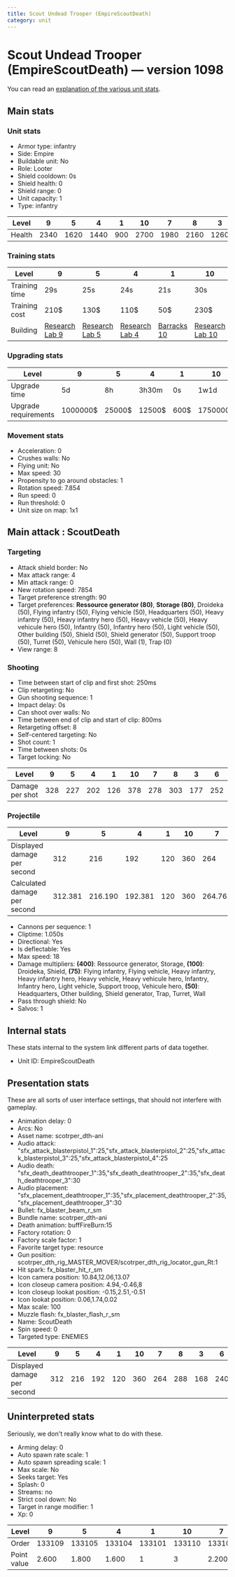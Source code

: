```yaml
---
title: Scout Undead Trooper (EmpireScoutDeath)
category: unit
---
```


# Scout Undead Trooper (EmpireScoutDeath) — version 1098

You can read an [explanation  of the various unit stats](unitexplained.md).

## Main stats

### Unit stats

  * Armor type: infantry
  * Side: Empire
  * Buildable unit: No
  * Role: Looter
  * Shield cooldown: 0s
  * Shield health: 0
  * Shield range: 0
  * Unit capacity: 1
  * Type: infantry

|Level |9   |5   |4   |1  |10  |7   |8   |3   |6   |2   |
|------|----|----|----|---|----|----|----|----|----|----|
|Health|2340|1620|1440|900|2700|1980|2160|1260|1800|1080|


### Training stats

|Level        |9                                      |5                                      |4                                      |1                                 |10                                      |7                                      |8                                      |3                                      |6                                      |2                                      |
|-------------|---------------------------------------|---------------------------------------|---------------------------------------|----------------------------------|----------------------------------------|---------------------------------------|---------------------------------------|---------------------------------------|---------------------------------------|---------------------------------------|
|Training time|29s                                    |25s                                    |24s                                    |21s                               |30s                                     |27s                                    |28s                                    |23s                                    |26s                                    |22s                                    |
|Training cost|210$                                   |130$                                   |110$                                   |50$                               |230$                                    |170$                                   |190$                                   |90$                                    |150$                                   |70$                                    |
|Building     |[Research Lab 9](empireOffenseLab.html)|[Research Lab 5](empireOffenseLab.html)|[Research Lab 4](empireOffenseLab.html)|[Barracks 10](empireBarracks.html)|[Research Lab 10](empireOffenseLab.html)|[Research Lab 7](empireOffenseLab.html)|[Research Lab 8](empireOffenseLab.html)|[Research Lab 3](empireOffenseLab.html)|[Research Lab 6](empireOffenseLab.html)|[Research Lab 2](empireOffenseLab.html)|


### Upgrading stats

|Level               |9       |5     |4     |1   |10      |7      |8      |3    |6      |2    |
|--------------------|--------|------|------|----|--------|-------|-------|-----|-------|-----|
|Upgrade time        |5d      |8h    |3h30m |0s  |1w1d    |2d     |3d12h  |1h   |1d     |15m  |
|Upgrade requirements|1000000$|25000$|12500$|600$|1750000$|160000$|320000$|4000$|100000$|1500$|


### Movement stats

  * Acceleration: 0
  * Crushes walls: No
  * Flying unit: No
  * Max speed: 30
  * Propensity to go around obstacles: 1
  * Rotation speed: 7.854
  * Run speed: 0
  * Run threshold: 0
  * Unit size on map: 1x1

## Main attack : ScoutDeath

### Targeting

  * Attack shield border: No
  * Max attack range: 4
  * Min attack range: 0
  * New rotation speed: 7854
  * Target preference strength: 90
  * Target preferences: **Ressource generator (80)**, **Storage (80)**, Droideka (50), Flying infantry (50), Flying vehicle (50), Headquarters (50), Heavy infantry (50), Heavy infantry hero (50), Heavy vehicle (50), Heavy vehicule hero (50), Infantry (50), Infantry hero (50), Light vehicle (50), Other building (50), Shield (50), Shield generator (50), Support troop (50), Turret (50), Vehicule hero (50), Wall (1), Trap (0)
  * View range: 8

### Shooting

  * Time between start of clip and first shot: 250ms
  * Clip retargeting: No
  * Gun shooting sequence: 1
  * Impact delay: 0s
  * Can shoot over walls: No
  * Time between end of clip and start of clip: 800ms
  * Retargeting offset: 8
  * Self-centered targeting: No
  * Shot count: 1
  * Time between shots: 0s
  * Target locking: No

|Level          |9  |5  |4  |1  |10 |7  |8  |3  |6  |2  |
|---------------|---|---|---|---|---|---|---|---|---|---|
|Damage per shot|328|227|202|126|378|278|303|177|252|152|


### Projectile

|Level                       |9      |5      |4      |1  |10 |7      |8      |3      |6  |2      |
|----------------------------|-------|-------|-------|---|---|-------|-------|-------|---|-------|
|Displayed damage per second |312    |216    |192    |120|360|264    |288    |168    |240|144    |
|Calculated damage per second|312.381|216.190|192.381|120|360|264.762|288.571|168.571|240|144.762|


  * Cannons per sequence: 1
  * Cliptime: 1.050s
  * Directional: Yes
  * Is deflectable: Yes
  * Max speed: 18
  * Damage multipliers: **(400)**: Ressource generator, Storage, **(100)**: Droideka, Shield, **(75)**: Flying infantry, Flying vehicle, Heavy infantry, Heavy infantry hero, Heavy vehicle, Heavy vehicule hero, Infantry, Infantry hero, Light vehicle, Support troop, Vehicule hero, **(50)**: Headquarters, Other building, Shield generator, Trap, Turret, Wall
  * Pass through shield: No
  * Salvos: 1

## Internal stats

These stats internal to the system link different parts of data together.

  * Unit ID: EmpireScoutDeath

## Presentation stats

These are all sorts of user interface settings, that should not interfere with gameplay.

  * Animation delay: 0
  * Arcs: No
  * Asset name: scotrper_dth-ani
  * Audio attack: "sfx_attack_blasterpistol_1":25,"sfx_attack_blasterpistol_2":25,"sfx_attack_blasterpistol_3":25,"sfx_attack_blasterpistol_4":25
  * Audio death: "sfx_death_deathtrooper_1":35,"sfx_death_deathtrooper_2":35,"sfx_death_deathtrooper_3":30
  * Audio placement: "sfx_placement_deathtrooper_1":35,"sfx_placement_deathtrooper_2":35,"sfx_placement_deathtrooper_3":30
  * Bullet: fx_blaster_beam_r_sm
  * Bundle name: scotrper_dth-ani
  * Death animation: buffFireBurn:15
  * Factory rotation: 0
  * Factory scale factor: 1
  * Favorite target type: resource
  * Gun position: scotrper_dth_rig_MASTER_MOVER/scotrper_dth_rig_locator_gun_Rt:1
  * Hit spark: fx_blaster_hit_r_sm
  * Icon camera position: 10.84,12.06,13.07
  * Icon closeup camera position: 4.94,-0.46,8
  * Icon closeup lookat position: -0.15,2.51,-0.51
  * Icon lookat position: 0.06,1.74,0.02
  * Max scale: 100
  * Muzzle flash: fx_blaster_flash_r_sm
  * Name: ScoutDeath
  * Spin speed: 0
  * Targeted type: ENEMIES

|Level                      |9  |5  |4  |1  |10 |7  |8  |3  |6  |2  |
|---------------------------|---|---|---|---|---|---|---|---|---|---|
|Displayed damage per second|312|216|192|120|360|264|288|168|240|144|


## Uninterpreted stats

Seriously, we don't really know what to do with these.

  * Arming delay: 0
  * Auto spawn rate scale: 1
  * Auto spawn spreading scale: 1
  * Max scale: No
  * Seeks target: Yes
  * Splash: 0
  * Streams: no
  * Strict cool down: No
  * Target in range modifier: 1
  * Xp: 0

|Level      |9     |5     |4     |1     |10    |7     |8     |3     |6     |2     |
|-----------|------|------|------|------|------|------|------|------|------|------|
|Order      |133109|133105|133104|133101|133110|133107|133108|133103|133106|133102|
|Point value|2.600 |1.800 |1.600 |1     |3     |2.200 |2.400 |1.400 |2     |1.200 |


